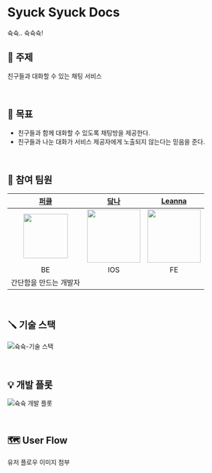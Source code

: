 # Syuck Syuck Docs

슉슉.. 슉슉슉!

## :vertical_traffic_light: 주제

친구들과 대화할 수 있는 채팅 서비스

<br>

## :dart: 목표

- 친구들과 함께 대화할 수 있도록 채팅방을 제공한다.
- 친구들과 나눈 대화가 서비스 제공자에게 노출되지 않는다는 믿음을 준다.

<br>

## :pushpin: 참여 팀원


|   [퍼클](https://github.com/PCloud63514)    |  [닼나](https://github.com/cjdvnd0206) |  [Leanna](https://github.com/jihyunleeme)  | 
|:------------------------------:|:---------------------------------------------:|:----------------------------------------------:|
| <img src="https://user-images.githubusercontent.com/22608825/178968208-3d26ac15-0272-46cc-9434-8d797ff7a296.jpeg" width="100px"> | <img src="https://user-images.githubusercontent.com/22608825/191979095-10317ae3-ff30-45d7-ac57-2f446a3dbcc4.jpeg" width="120px"> |<img src="https://user-images.githubusercontent.com/40045979/180649138-a7f930d4-7804-4d11-a01f-0e490278f44a.jpeg" width="120px">                                                     |
|          BE        |        IOS                      |       FE           |  BE  |
|                                                           간단함을 만드는 개발자                                                           |                                               |                                                |

<br>

## :screwdriver: 기술 스택

![슉슉-기술 스택](https://user-images.githubusercontent.com/22608825/192102094-88827a71-c0fb-44d8-9f0d-b81cfce59588.png)

<br>

## :bulb: 개발 플롯

![슉슉 개발 플롯](https://user-images.githubusercontent.com/22608825/192102090-18d28abc-04f5-43c7-94aa-763b162d49f9.png)

<br>

## :world_map: User Flow
유저 플로우 이미지 첨부
